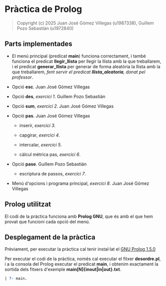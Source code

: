 # Pràctica de Prolog

> Copyright (c) 2025 Juan José Gómez Villegas (u1987338), Guillem Pozo Sebastián (u1972840)

## Parts implementades

- El menú principal (predicat **main**) funciona correctament, i també funciona el predicat **llegir_llista** per llegir la llista amb la que treballarem, i el predicat **generar_llista** per generar de forma aleatòria la llista amb la que treballarem, *fent servir el predicat **llista_aleatoria**, donat pel professor*.

- Opció **esc**. Juan José Gómez Villegas

- Opció **des**, *exercici 1*. Guillem Pozo Sebastián

- Opció **sum**, *exercici 2*. Juan José Gómez Villegas

- Opció **pas**. Juan José Gómez Villegas

    - inserir, *exercici 3*.

    - capgirar, *exercici 4*.

    - intercalar, *exercici 5*.

    - càlcul mètrica pas, *exercici 6*.

- Opció **pase**. Guillem Pozo Sebastián

    - escriptura de passos, *exercici 7*.

- Menú d'opcions i programa principal, *exercici 8*. Juan José Gómez Villegas

## Prolog utilitzat

El codi de la pràctica funciona amb **Prolog GNU**, que és amb el que hem provat que funcioni cada opció del menú.

## Desplegament de la pràctica

Prèviament, per executar la pràctica cal tenir instal·lat el [GNU Prolog 1.5.0](http://www.gprolog.org/)

Per executar el codi de la pràctica, només cal executar el fitxer **desordre.pl**, i a la consola del Prolog executar el predicat **main**, i obtenim exactament la sortida dels fitxers d'exemple **main[N]{inout|in|out}.txt**.

```prolog
| ?- main.
```
